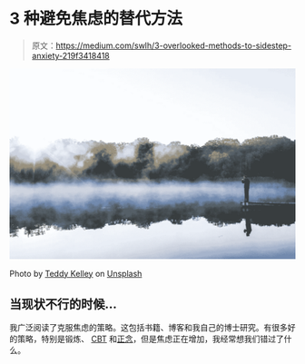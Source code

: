 # 3 种避免焦虑的替代方法

> 原文：<https://medium.com/swlh/3-overlooked-methods-to-sidestep-anxiety-219f3418418>

![](img/090725b2b473a534dc998987f315c80a.png)

Photo by [Teddy Kelley](https://unsplash.com/photos/0a_22sPCeJA?utm_source=unsplash&utm_medium=referral&utm_content=creditCopyText) on [Unsplash](https://unsplash.com/search/photos/still?utm_source=unsplash&utm_medium=referral&utm_content=creditCopyText)

## 当现状不行的时候…

我广泛阅读了克服焦虑的策略。这包括书籍、博客和我自己的博士研究。有很多好的策略，特别是锻炼、 [CBT](https://www.psychologytoday.com/us/basics/cognitive-behavioral-therapy) 和[正念](/swlh/mindfulness-in-2-minutes-it-really-is-this-simple-dbfdfb73be8)，但是焦虑正在增加，我经常想我们错过了什么。